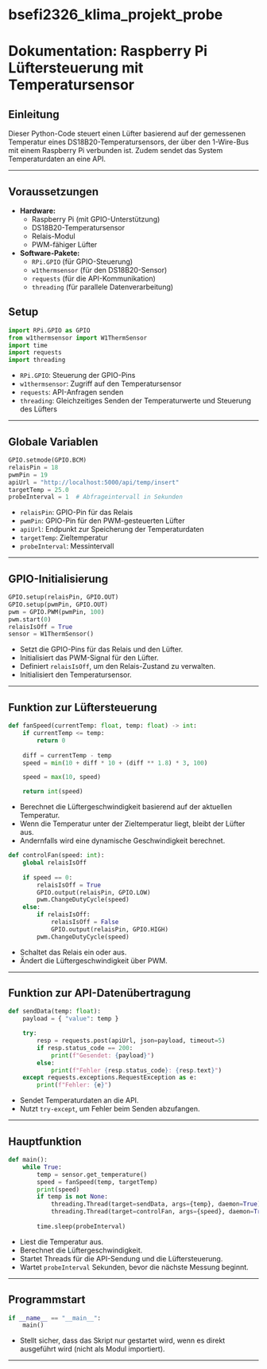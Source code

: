 # bsefi2326_klima_projekt_probe
 
# Dokumentation: Raspberry Pi Lüftersteuerung mit Temperatursensor

## Einleitung
Dieser Python-Code steuert einen Lüfter basierend auf der gemessenen Temperatur eines DS18B20-Temperatursensors, der über den 1-Wire-Bus mit einem Raspberry Pi verbunden ist. Zudem sendet das System Temperaturdaten an eine API.

---

## Voraussetzungen
- **Hardware:**
  - Raspberry Pi (mit GPIO-Unterstützung)
  - DS18B20-Temperatursensor
  - Relais-Modul
  - PWM-fähiger Lüfter
- **Software-Pakete:**
  - `RPi.GPIO` (für GPIO-Steuerung)
  - `w1thermsensor` (für den DS18B20-Sensor)
  - `requests` (für die API-Kommunikation)
  - `threading` (für parallele Datenverarbeitung)


## Setup
```python
import RPi.GPIO as GPIO
from w1thermsensor import W1ThermSensor
import time
import requests
import threading
```
- `RPi.GPIO`: Steuerung der GPIO-Pins
- `w1thermsensor`: Zugriff auf den Temperatursensor
- `requests`: API-Anfragen senden
- `threading`: Gleichzeitiges Senden der Temperaturwerte und Steuerung des Lüfters

---

## Globale Variablen
```python
GPIO.setmode(GPIO.BCM)
relaisPin = 18
pwmPin = 19
apiUrl = "http://localhost:5000/api/temp/insert"
targetTemp = 25.0
probeInterval = 1  # Abfrageintervall in Sekunden
```
- `relaisPin`: GPIO-Pin für das Relais
- `pwmPin`: GPIO-Pin für den PWM-gesteuerten Lüfter
- `apiUrl`: Endpunkt zur Speicherung der Temperaturdaten
- `targetTemp`: Zieltemperatur
- `probeInterval`: Messintervall

---

## GPIO-Initialisierung
```python
GPIO.setup(relaisPin, GPIO.OUT)
GPIO.setup(pwmPin, GPIO.OUT)
pwm = GPIO.PWM(pwmPin, 100)
pwm.start(0)
relaisIsOff = True
sensor = W1ThermSensor()
```
- Setzt die GPIO-Pins für das Relais und den Lüfter.
- Initialisiert das PWM-Signal für den Lüfter.
- Definiert `relaisIsOff`, um den Relais-Zustand zu verwalten.
- Initialisiert den Temperatursensor.

---

## Funktion zur Lüftersteuerung
```python
def fanSpeed(currentTemp: float, temp: float) -> int:
    if currentTemp <= temp:
        return 0
    
    diff = currentTemp - temp
    speed = min(10 + diff * 10 + (diff ** 1.8) * 3, 100)

    speed = max(10, speed)

    return int(speed)
```
- Berechnet die Lüftergeschwindigkeit basierend auf der aktuellen Temperatur.
- Wenn die Temperatur unter der Zieltemperatur liegt, bleibt der Lüfter aus.
- Andernfalls wird eine dynamische Geschwindigkeit berechnet.


```python
def controlFan(speed: int):
    global relaisIsOff
    
    if speed == 0:
        relaisIsOff = True
        GPIO.output(relaisPin, GPIO.LOW)
        pwm.ChangeDutyCycle(speed)
    else:
        if relaisIsOff:
            relaisIsOff = False
            GPIO.output(relaisPin, GPIO.HIGH)
        pwm.ChangeDutyCycle(speed)
```
- Schaltet das Relais ein oder aus.
- Ändert die Lüftergeschwindigkeit über PWM.

---

## Funktion zur API-Datenübertragung
```python
def sendData(temp: float):
    payload = { "value": temp }

    try:
        resp = requests.post(apiUrl, json=payload, timeout=5)
        if resp.status_code == 200:
            print(f"Gesendet: {payload}")
        else:
            print(f"Fehler {resp.status_code}: {resp.text}")
    except requests.exceptions.RequestException as e:
        print(f"Fehler: {e}")
```
- Sendet Temperaturdaten an die API.
- Nutzt `try-except`, um Fehler beim Senden abzufangen.

---

## Hauptfunktion
```python
def main():
    while True:
        temp = sensor.get_temperature()
        speed = fanSpeed(temp, targetTemp)
        print(speed)
        if temp is not None:
            threading.Thread(target=sendData, args={temp}, daemon=True).start()
            threading.Thread(target=controlFan, args={speed}, daemon=True).start()
        
        time.sleep(probeInterval)
```
- Liest die Temperatur aus.
- Berechnet die Lüftergeschwindigkeit.
- Startet Threads für die API-Sendung und die Lüftersteuerung.
- Wartet `probeInterval` Sekunden, bevor die nächste Messung beginnt.

---

## Programmstart
```python
if __name__ == "__main__":
    main()
```
- Stellt sicher, dass das Skript nur gestartet wird, wenn es direkt ausgeführt wird (nicht als Modul importiert).

---
